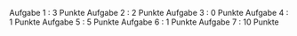 Aufgabe 1	:	3 Punkte
Aufgabe 2	:	2 Punkte
Aufgabe 3	:	0 Punkte
Aufgabe 4	:	1 Punkte
Aufgabe 5	:	5 Punkte
Aufgabe 6	:	1 Punkte
Aufgabe 7	:	10 Punkte
